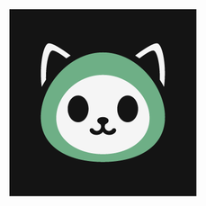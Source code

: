 <!DOCTYPE html>
<html lang="en">

<body>

<picture>
        <source media="(prefers-color-scheme: light)" srcset="brucvas - con fondo_Original.png">
        <source media="(prefers-color-scheme: dark)" srcset="brucvas - con fondo_Negativo.png">
        <img src="brucvas - con fondo_Negativo.png" alt="Original">
</picture>

</body>